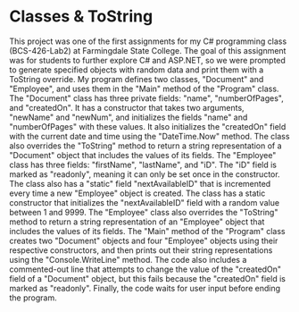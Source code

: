 # Classes & ToString
This project was one of the first assignments for my C# programming class (BCS-426-Lab2) at Farmingdale State College. The goal of this assignment was for students to further explore C# and ASP.NET, so we were prompted to generate specified objects with random data and print them with a ToString override. 
My program defines two classes, "Document" and "Employee", and uses them in the "Main" method of the "Program" class.
The "Document" class has three private fields: "name", "numberOfPages", and "createdOn". It has a constructor that takes two arguments, "newName" and "newNum", and initializes the fields "name" and "numberOfPages" with these values. It also initializes the "createdOn" field with the current date and time using the "DateTime.Now" method. The class also overrides the "ToString" method to return a string representation of a "Document" object that includes the values of its fields.
The "Employee" class has three fields: "firstName", "lastName", and "iD". The "iD" field is marked as "readonly", meaning it can only be set once in the constructor. The class also has a "static" field "nextAvailableID" that is incremented every time a new "Employee" object is created. The class has a static constructor that initializes the "nextAvailableID" field with a random value between 1 and 9999. The "Employee" class also overrides the "ToString" method to return a string representation of an "Employee" object that includes the values of its fields.
The "Main" method of the "Program" class creates two "Document" objects and four "Employee" objects using their respective constructors, and then prints out their string representations using the "Console.WriteLine" method. The code also includes a commented-out line that attempts to change the value of the "createdOn" field of a "Document" object, but this fails because the "createdOn" field is marked as "readonly". Finally, the code waits for user input before ending the program.
